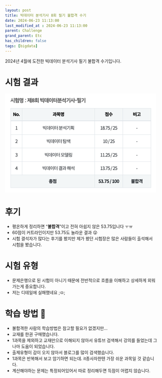 ```yaml
---
layout: post
title: 빅데이터 분석기사 8회 필기 불합격 수기
date: 2024-06-23 11:13:00
last_modified_at : 2024-06-23 11:13:00
parent: Challenge
grand_parent: Etc
has_children: false
tags: [bigdata]
---
```



2024년 4월에 도전한 빅데이터 분석기사 필기 불합격 수기입니다.

# 시험 결과

![bigdata_test_2024_04_08.png](./img/bigdata_test_2024_04_08.png)

# 후기

- 평온하게 정리하면 “**불합격**”이고  전혀 아쉽지 않은 53.75입니다 ㅜㅠ
- 60점이 커트라인이지만 53.75도 놀라운 결과 😲
- 시험 결석자가 많다는 후기를 봤지만 제가 봤던 시험장은 많은 사람들이 출석해서 시험을 봤습니다.

# 시험 유형

- 문제은행으로 된 시험이 아니기 때문에 전반적으로 흐름을 이해하고 상세하게 외워가는게 중요합니다.
- 저는 디테일에 실패했네요 ;ㅁ;

# 학습 방법 🤣

- 불합격한 사람의 학습방법은 참고할 필요가 없겠지만…
- 교재를 한권 구매했습니다.
- 1과목을 제외하고 교재만으로 이해되지 않아서  유튜브 검색해서 강의를 들었는데 그나마 도움이 되었습니다.
- 출제유형이 감이 오지 않아서 블로그를 많이 검색했습니다.
- 1과목은 반복해서 보고 암기하면 되는데.  it종사자한텐 가장 쉬운 과목일 것 같습니다.
- 계산해야하는 문제는 특정되어있어서 따로 정리해두면 득점이 어렵지 않습니다.